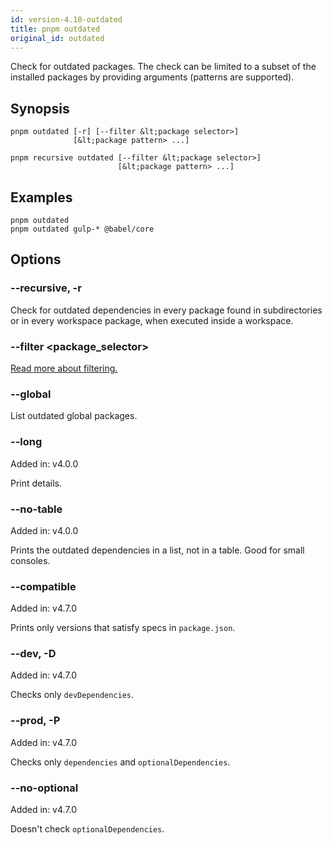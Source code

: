 ```yaml
---
id: version-4.10-outdated
title: pnpm outdated
original_id: outdated
---
```


Check for outdated packages. The check can be limited to a subset of the installed
packages by providing arguments (patterns are supported).

## Synopsis

```text
pnpm outdated [-r] [--filter &lt;package selector>]
              [&lt;package pattern> ...]

pnpm recursive outdated [--filter &lt;package selector>]
                        [&lt;package pattern> ...]
```

## Examples

```
pnpm outdated
pnpm outdated gulp-* @babel/core
```

## Options

### --recursive, -r

Check for outdated dependencies in every package found in subdirectories
or in every workspace package, when executed inside a workspace.

### --filter &lt;package_selector>

[Read more about filtering.](../filtering)

### --global

List outdated global packages.

### --long

Added in: v4.0.0

Print details.

### --no-table

Added in: v4.0.0

Prints the outdated dependencies in a list, not in a table. Good for small consoles.

### --compatible

Added in: v4.7.0

Prints only versions that satisfy specs in `package.json`.

### --dev, -D

Added in: v4.7.0

Checks only `devDependencies`.

### --prod, -P

Added in: v4.7.0

Checks only `dependencies` and `optionalDependencies`.

### --no-optional

Added in: v4.7.0

Doesn't check `optionalDependencies`.
